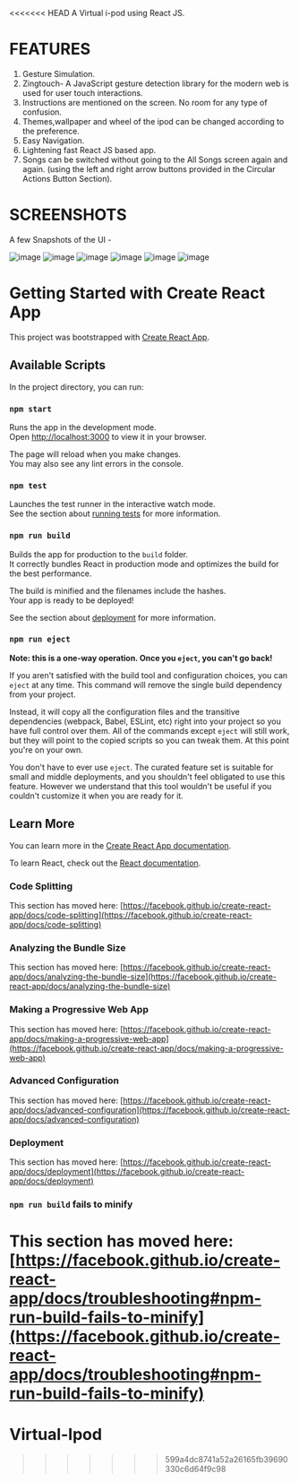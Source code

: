 <<<<<<< HEAD
A Virtual i-pod using React JS.

# FEATURES
1. Gesture Simulation.
2. Zingtouch- A JavaScript gesture detection library for the modern web is used for user touch interactions. 
3. Instructions are mentioned on the screen. No room for any type of confusion.
4. Themes,wallpaper and wheel of the ipod can be changed according to the preference.
5. Easy Navigation.
6. Lightening fast React JS based app.
7. Songs can be switched without going to the All Songs screen again and again. (using the left and right arrow buttons provided in the Circular Actions Button Section).

# SCREENSHOTS
A few Snapshots of the UI - 

![image](https://github.com/KanikaBansal9/Ipod-Project/assets/89685990/f7c31468-c4a5-4b1c-babf-69636fb0377c)
![image](https://github.com/KanikaBansal9/Ipod-Project/assets/89685990/16456463-c40e-4d6a-8192-5a32e9b5ab41)
![image](https://github.com/KanikaBansal9/Ipod-Project/assets/89685990/3e49f53d-a1d9-41d6-8fa7-c386ff410747)
![image](https://github.com/KanikaBansal9/Ipod-Project/assets/89685990/6699519b-0ce3-445d-9408-aff098077800)
![image](https://github.com/KanikaBansal9/Ipod-Project/assets/89685990/e3799ada-610b-430c-92c7-f52e31e13716)
![image](https://github.com/KanikaBansal9/Ipod-Project/assets/89685990/fc93c0b4-3b93-4acb-94a9-4eda25b1a1a4) 
# Getting Started with Create React App

This project was bootstrapped with [Create React App](https://github.com/facebook/create-react-app).

## Available Scripts

In the project directory, you can run:

### `npm start`

Runs the app in the development mode.\
Open [http://localhost:3000](http://localhost:3000) to view it in your browser.

The page will reload when you make changes.\
You may also see any lint errors in the console.

### `npm test`

Launches the test runner in the interactive watch mode.\
See the section about [running tests](https://facebook.github.io/create-react-app/docs/running-tests) for more information.

### `npm run build`

Builds the app for production to the `build` folder.\
It correctly bundles React in production mode and optimizes the build for the best performance.

The build is minified and the filenames include the hashes.\
Your app is ready to be deployed!

See the section about [deployment](https://facebook.github.io/create-react-app/docs/deployment) for more information.

### `npm run eject`

**Note: this is a one-way operation. Once you `eject`, you can't go back!**

If you aren't satisfied with the build tool and configuration choices, you can `eject` at any time. This command will remove the single build dependency from your project.

Instead, it will copy all the configuration files and the transitive dependencies (webpack, Babel, ESLint, etc) right into your project so you have full control over them. All of the commands except `eject` will still work, but they will point to the copied scripts so you can tweak them. At this point you're on your own.

You don't have to ever use `eject`. The curated feature set is suitable for small and middle deployments, and you shouldn't feel obligated to use this feature. However we understand that this tool wouldn't be useful if you couldn't customize it when you are ready for it.

## Learn More

You can learn more in the [Create React App documentation](https://facebook.github.io/create-react-app/docs/getting-started).

To learn React, check out the [React documentation](https://reactjs.org/).

### Code Splitting

This section has moved here: [https://facebook.github.io/create-react-app/docs/code-splitting](https://facebook.github.io/create-react-app/docs/code-splitting)

### Analyzing the Bundle Size

This section has moved here: [https://facebook.github.io/create-react-app/docs/analyzing-the-bundle-size](https://facebook.github.io/create-react-app/docs/analyzing-the-bundle-size)

### Making a Progressive Web App

This section has moved here: [https://facebook.github.io/create-react-app/docs/making-a-progressive-web-app](https://facebook.github.io/create-react-app/docs/making-a-progressive-web-app)

### Advanced Configuration

This section has moved here: [https://facebook.github.io/create-react-app/docs/advanced-configuration](https://facebook.github.io/create-react-app/docs/advanced-configuration)

### Deployment

This section has moved here: [https://facebook.github.io/create-react-app/docs/deployment](https://facebook.github.io/create-react-app/docs/deployment)

### `npm run build` fails to minify

This section has moved here: [https://facebook.github.io/create-react-app/docs/troubleshooting#npm-run-build-fails-to-minify](https://facebook.github.io/create-react-app/docs/troubleshooting#npm-run-build-fails-to-minify)
=======
# Virtual-Ipod
>>>>>>> 599a4dc8741a52a26165fb39690330c6d64f9c98
